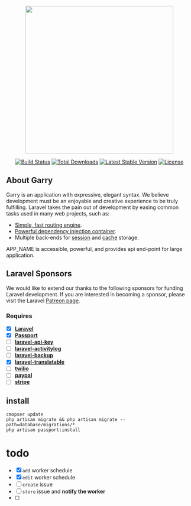 <p align="center"><a href="https://laravel.com" target="_blank"><img src="https://raw.githubusercontent.com/laravel/art/master/logo-lockup/5%20SVG/2%20CMYK/1%20Full%20Color/laravel-logolockup-cmyk-red.svg" width="400"></a></p>

<p align="center">
<a href="https://travis-ci.org/laravel/framework"><img src="https://travis-ci.org/laravel/framework.svg" alt="Build Status"></a>
<a href="https://packagist.org/packages/laravel/framework"><img src="https://img.shields.io/packagist/dt/laravel/framework" alt="Total Downloads"></a>
<a href="https://packagist.org/packages/laravel/framework"><img src="https://img.shields.io/packagist/v/laravel/framework" alt="Latest Stable Version"></a>
<a href="https://packagist.org/packages/laravel/framework"><img src="https://img.shields.io/packagist/l/laravel/framework" alt="License"></a>
</p>

## About Garry

Garry is an application with expressive, elegant syntax. We believe development must be an enjoyable and creative experience to be truly fulfilling. Laravel takes the pain out of development by easing common tasks used in many web projects, such as:

- [Simple, fast routing engine](https://laravel.com/docs/routing).
- [Powerful dependency injection container](https://laravel.com/docs/container).
- Multiple back-ends for [session](https://laravel.com/docs/session) and [cache](https://laravel.com/docs/cache) storage.

APP_NAME is accessible, powerful, and provides api end-point for large application.

## Laravel Sponsors

We would like to extend our thanks to the following sponsors for funding Laravel development. If you are interested in becoming a sponsor, please visit the Laravel [Patreon page](https://patreon.com/taylorotwell).

### Requires

- [x] **[Laravel](https://github.com/laravel/laravel)**
- [x] **[Passport](https://laravel.com/docs/8.x/passport)**
- [ ] **[laravel-api-key](https://github.com/ejarnutowski/laravel-api-key)**
- [ ] **[laravel-activitylog](https://github.com/spatie/laravel-activitylog)**
- [ ] **[laravel-backup](https://spatie.be/docs/laravel-backup)**
- [x] **[laravel-translatable](https://github.com/spatie/laravel-translatable)**
- [ ] **[twilio](https://www.twilio.com/voice/pricing/us)**
- [ ] **[paypal](https://developer.paypal.com/home)**
- [ ] **[stripe](https://dashboard.stripe.com/login)**
## install


```shell
cmopser update
php artisan migrate && php artisan migrate --path=database/migrations/* 
php artisan passport:install
```

# todo
- [x] `add` worker schedule
- [x] `edit` worker schedule
- [ ] `create` issue 
- [ ] `store` issue and **notify the worker** 
- [ ] 
